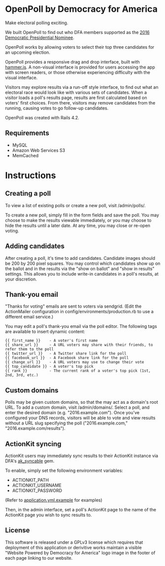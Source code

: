 OpenPoll by Democracy for America
========
Make electoral polling exciting.

We built OpenPoll to find out who DFA members supported as the [2016 Democratic Presidential Nominee](http://poll.democracyforamerica.com/results/).

OpenPoll works by allowing voters to select their top three candidates for an upcoming election.

OpenPoll provides a responsive drag and drop interface, built with [hammer.js](http://hammerjs.github.io/). A non-visual interface is provided for users accessing the app with screen readers, or those otherwise experiencing difficulty with the visual interface.

Visitors may explore results via a run-off style interface, to find out what an electoral race would look like with various sets of candidates. When a visitor loads a poll's results page, results are first calculated based on voters' first choices. From there, visitors may remove candidates from the running, causing votes to go follow-up candidates.

OpenPoll was created with Rails 4.2.

Requirements
--------
* MySQL
* Amazon Web Services S3
* MemCached

Instructions
========

Creating a poll
--------
To view a list of existing polls or create a new poll, visit /admin/polls/.

To create a new poll, simply fill in the form fields and save the poll. You may choose to make the results viewable immediately, or you may choose to hide the results until a later date. At any time, you may close or re-open voting.

Adding candidates
--------
After creating a poll, it's time to add candidates. Candidate images should be 200 by 200 pixel squares. You may control which candidates show up on the ballot and in the results via the "show on ballot" and "show in results" settings. This allows you to include write-in candidates in a poll's results, at your discretion.

Thank-you email
--------
"Thanks for voting" emails are sent to voters via sendgrid. (Edit the ActionMailer configuration in config/environments/production.rb to use a different email service.)

You may edit a poll's thank-you email via the poll editor. The following tags are available to insert dynamic content:
```
{{ first_name }}    - A voter's first name
{{ share_url }}     - A URL voters may share with their friends, to refer them to the poll
{{ twitter_url }}   - A Twitter share link for the poll
{{ facebook_url }}  - A Facebook share link for the poll
{{ change_url }}    - A URL voters may use to change their vote
{{ top_candidate }} - A voter's top pick
{{ rank }}          - The current rank of a voter's top pick (1st, 2nd, 3rd, etc.)
```

Custom domains
--------
Polls may be given custom domains, so that the may act as a domain's root URL. To add a custom domain, visit /admin/domains/. Select a poll, and enter the desired domain (e.g. "2016.example.com"). Once you've configured your DNS records, visitors will be able to vote and view results without a URL slug specifying the poll ("2016.example.com," "2016.example.com/results").

ActionKit syncing
--------
ActionKit users may immediately sync results to their ActionKit instance via DFA's [ak_syncable](https://github.com/Democracy-for-America/ak_syncable/) gem.

To enable, simply set the following environment variables:
* ACTIONKIT_PATH
* ACTIONKIT_USERNAME
* ACTIONKIT_PASSWORD

(Refer to [application.yml.example](https://github.com/Democracy-for-America/Open-Poll/blob/master/config/application.yml.example) for examples)

Then, in the admin interface, set a poll's ActionKit page to the name of the ActionKit page you wish to sync results to.

License
--------
This software is released under a GPLv3 license which requires that deployment of this application or derivitive works maintain a visible "Website Powered by Democracy for America" logo image in the footer of each page linking to our website.
